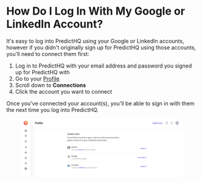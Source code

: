 # How Do I Log In With My Google or LinkedIn Account?

It's easy to log into PredictHQ using your Google or LinkedIn accounts, however if you didn't originally sign up for PredictHQ using those accounts, you'll need to connect them first:

1. Log in to PredictHQ with your email address and password you signed up for PredictHQ with
2. Go to your [Profile](https://control.predicthq.com/settings/profile)
3. Scroll down to **Connections**
4. Click the account you want to connect

Once you've connected your account(s), you'll be able to sign in with them the next time you log into PredictHQ.

<figure><img src="../.gitbook/assets/image (33).png" alt=""><figcaption></figcaption></figure>
